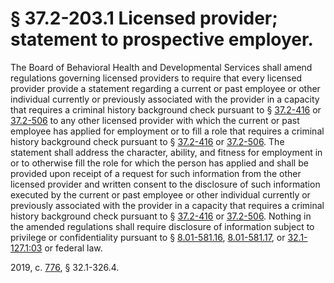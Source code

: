 # § 37.2-203.1 Licensed provider; statement to prospective employer.

<p>The Board of Behavioral Health and Developmental Services shall amend regulations governing licensed providers to require that every licensed provider provide a statement regarding a current or past employee or other individual currently or previously associated with the provider in a capacity that requires a criminal history background check pursuant to § <a href='/vacode/37.2-416/'>37.2-416</a> or <a href='/vacode/37.2-506/'>37.2-506</a> to any other licensed provider with which the current or past employee has applied for employment or to fill a role that requires a criminal history background check pursuant to § <a href='/vacode/37.2-416/'>37.2-416</a> or <a href='/vacode/37.2-506/'>37.2-506</a>. The statement shall address the character, ability, and fitness for employment in or to otherwise fill the role for which the person has applied and shall be provided upon receipt of a request for such information from the other licensed provider and written consent to the disclosure of such information executed by the current or past employee or other individual currently or previously associated with the provider in a capacity that requires a criminal history background check pursuant to § <a href='/vacode/37.2-416/'>37.2-416</a> or <a href='/vacode/37.2-506/'>37.2-506</a>. Nothing in the amended regulations shall require disclosure of information subject to privilege or confidentiality pursuant to § <a href='/vacode/8.01-581.16/'>8.01-581.16</a>, <a href='/vacode/8.01-581.17/'>8.01-581.17</a>, or <a href='/vacode/32.1-127.1:03/'>32.1-127.1:03</a> or federal law.</p><p>2019, c. <a href='http://lis.virginia.gov/cgi-bin/legp604.exe?191+ful+CHAP0776'>776</a>, § 32.1-326.4.</p>